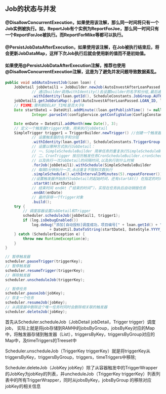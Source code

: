 ## Job的状态与并发

#### @DisallowConcurrentExecution，如果使用该注解，那么同一时间将只有一个Job实例被执行。如，ReportJob有个实例为ReportForJoe，那么同一时间只有一个ReportForJoe被执行。而ReportForMike等都可以执行。 

#### @PersistJobDataAfterExecution，如果使用该注解，在Job被执行结束后，将会更新JobDataMap，这样下次Job执行后就会使用新的值而不是初始值。

#### 如果使用@PersistJobDataAfterExecution注解，推荐也使用@DisallowConcurrentExecution注解，这是为了避免并发问题导致数据紊乱。

```java
public void addAutoInvestJob(Loan loan) {
	JobDetail jobDetail1 = JobBuilder.newJob(AutoInvestAfterLoanPassed.class) // 创建builder，(jobDetail的预准备对象)
			// 通过builder调用withIdentity()去设置builder的名字和分组,最后通过build()方法获得一个jobDetail对象
			.withIdentity(loan.getId(), ScheduleConstants.JobGroup.AUTO_INVEST_AFTER_LOAN_PASSED).build();
	jobDetail1.getJobDataMap().put(AutoInvestAfterLoanPassed.LOAN_ID, loan.getId());
	// FIXME:需判断DELAY_TIME是否大于0
	Date startDate1 = DateUtil.addMinute((loan.getPublishTime() != null ? loan.getPublishTime() : new Date()),
			Integer.parseInt(configService.getConfigValue(ConfigConstants.AutoInvest.DELAY_TIME)));

	Date enDate = DateUtil.addMonth(new Date(), 3);
	// 定义一个触发器trigger对象，用来执行jobDetail
	SimpleTrigger trigger1 = TriggerBuilder.newTrigger() //创建一个触发器trigger对象
			// 设置触发器的名字和分组
			.withIdentity(loan.getId(), ScheduleConstants.TriggerGroup.AUTO_INVEST_AFTER_LOAN_PASSED)
			// 设置以哪种方式执行JobDetail：
			// 一、SimpleScheduleBuilder 简单任务的重复执行SimpleScheduleBuilder.repeatSecondlyForever(5)
			// 二、CronTrigger 按日历触发任务CronScheduleBuilder.cronSchedule("0 17 1 * * ?")
			// 以及执行一次JobDetail的间隔时间,以及执行到什么时候
			.forJob(jobDetail1).withSchedule(SimpleScheduleBuilder
			// 每隔5分钟执行一次,永远重复不限制次数执行
			.simpleSchedule().withIntervalInMinutes(5).repeatForever())
			//设置触发器开始执行JobDetail的起始时间，还有startAt() 在指定的时间去执行
			.startAt(startDate1)
			// 结束时间 endAt（“结束的时间”），实现在任务执后自动销毁任务
			.endAt(enDate)
			// 最终获得一个Trigger对象
			.build();
	try {
		// 调度容器设置JobDetail和Trigger
		scheduler.scheduleJob(jobDetail1, trigger1);
		if (log.isDebugEnabled())
			log.debug("添加[自动投标]调度成功，项目编号[" + loan.getId() + "]，时间："
					+ DateUtil.DateToString(startDate1, DateStyle.YYYY_MM_DD_HH_MM_SS_CN));
	} catch (SchedulerException e) {
		throw new RuntimeException(e);
	}
}
 ```
 
 ```java
// 暂停触发器
scheduler.pauseTrigger(triggerKey);
// 暂停触发器
scheduler.resumeTrigger(triggerKey);
// 移除触发器
scheduler.unscheduleJob(triggerKey);

// 暂停任务
scheduler.pauseJob(jobKey);
// 恢复一个任务
scheduler.resumeJob(jobKey);
// 从调度器中删除这个唯一任务时同时会删除相关联的触发器
scheduler.deleteJob(jobKey);
```

 首先从Scheduler.scheduleJob（JobDetail jobDetail，Trigger trigger）调度job， 实际上就是将job存储到RAM中的jobsByGroup，jobsByKey对应的Map中，将触发器存储到触发器（List），triggersByKey，triggersByGroup对应的Map中，及timeTriggers的Treeset中 

Scheduler.unscheduleJob（TriggerKey triggerKey）就是将triggerKey从triggersByKey，triggersByGroup，triggers，timeTriggers中移除;

Scheduler.deleteJob（JobKey jobKey）除了从容器触发中的TriggerWrapper的JobKey为jobKey的列表<TriggerWrapper>，并uncheduleJob（TriggerKey triggerKey）列表列表<TriggerWrapper>中的所有TriggerWrapper，同时从jobsByKey，jobsByGroup 的移除对应jobKey的相关信息 
